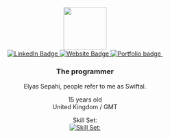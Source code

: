 <div id="header" align="center">
  <img src="https://media.giphy.com/media/M9gbBd9nbDrOTu1Mqx/giphy.gif" width="100"/>
</div>

<div id="badges" align = "center">
  <a href="https://www.linkedin.com/in/elyas-sepahi-a3a90020a/L">
    <img src="https://img.shields.io/badge/LinkedIn-blue?style=for-the-badge&logo=Linkedin&logoColor=white" alt="LinkedIn Badge"/>
  </a>
  <a href="http://esepahi.com/">
    <img src="https://img.shields.io/badge/Website-red?style=for-the-badge&logo=esepahi.com&logoColor=white" alt="Website Badge"/>
  </a>
  <a href="https://swiftal.carrd.co/">
    <img src="https://img.shields.io/badge/Portfolio-blue?style=for-the-badge&logo=Portfolio&logoColor=white" alt="Portfolio badge"/>
  </a>
  <img src="https://komarev.com/ghpvc/?username=Swiftal13&style=flat-square&color=blue" alt=""/>
</div>


<div id = "main" align = "center">
  
### The programmer

Elyas Sepahi, people refer to me as Swiftal.<br />

15 years old<br />
United Kingdom / GMT

Skill Set:<br />
[![Skill Set:](https://skillicons.dev/icons?i=py,html,css,js,nuxtjs,tailwind,stackoverflow,vscode,github,discord,linkedin,lua,figma&theme=light)](https://skillicons.dev)

</div>
